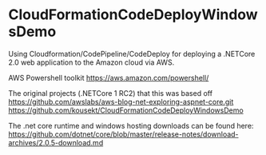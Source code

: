 # CloudFormationCodeDeployWindowsDemo
Using Cloudformation/CodePipeline/CodeDeploy for deploying a .NETCore 2.0 web application to the Amazon cloud via AWS.  

AWS Powershell toolkit
https://aws.amazon.com/powershell/

The original projects (.NETCore 1 RC2)  that this was based off
https://github.com/awslabs/aws-blog-net-exploring-aspnet-core.git
https://github.com/kousekt/CloudFormationCodeDeployWindowsDemo

The .net core runtime and windows hosting downloads can be found here:
https://github.com/dotnet/core/blob/master/release-notes/download-archives/2.0.5-download.md
